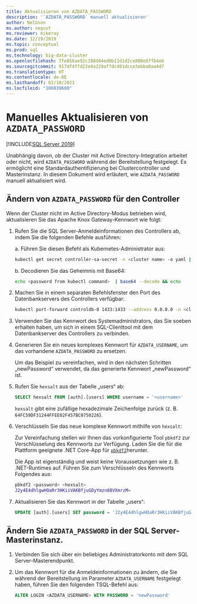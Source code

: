 ```yaml
---
title: Aktualisieren von AZDATA_PASSWORD
description: '`AZDATA_PASSWORD` manuell aktualisieren'
author: NelGson
ms.author: negust
ms.reviewer: mikeray
ms.date: 12/19/2019
ms.topic: conceptual
ms.prod: sql
ms.technology: big-data-cluster
ms.openlocfilehash: 7fe856ae92c198d44ed0b11d1d2ce808e87fb4eb
ms.sourcegitcommit: 917df4ffd22e4a229af7dc481dcce3ebba0aa4d7
ms.translationtype: HT
ms.contentlocale: de-DE
ms.lasthandoff: 02/10/2021
ms.locfileid: "100039680"
---
```

# <a name="manually-update-azdata_password"></a>Manuelles Aktualisieren von `AZDATA_PASSWORD`

[!INCLUDE[SQL Server 2019](../includes/applies-to-version/sqlserver2019.md)]

Unabhängig davon, ob der Cluster mit Active Directory-Integration arbeitet oder nicht, wird `AZDATA_PASSWORD` während der Bereitstellung festgelegt. Es ermöglicht eine Standardauthentifizierung bei Clustercontroller und Masterinstanz. In diesem Dokument wird erläutert, wie `AZDATA_PASSWORD` manuell aktualisiert wird.

## <a name="change-azdata_password-for-controller"></a>Ändern von `AZDATA_PASSWORD` für den Controller

Wenn der Cluster nicht im Active Directory-Modus betrieben wird, aktualisieren Sie das Apache Knox Gateway-Kennwort wie folgt:

1. Rufen Sie die SQL Server-Anmeldeinformationen des Controllers ab, indem Sie die folgenden Befehle ausführen:

   a. Führen Sie diesen Befehl als Kubernetes-Administrator aus:

   ```bash
   kubectl get secret controller-sa-secret -n <cluster name> -o yaml | grep password
   ```

   b. Decodieren Sie das Geheimnis mit Base64:
   
   ```bash
   echo <password from kubectl command>  | base64 --decode && echo
   ```

1. Machen Sie in einem separaten Befehlsfenster den Port des Datenbankservers des Controllers verfügbar:

   ```bash
   kubectl port-forward controldb-0 1433:1433 --address 0.0.0.0 -n <cluster name>
   ```
 
1. Verwenden Sie das Kennwort des Systemadministrators, das Sie soeben erhalten haben, um sich in einem SQL-Clienttool mit dem Datenbankserver des Controllers zu verbinden.

1. Generieren Sie ein neues komplexes Kennwort für `AZDATA_USERNAME`, um das vorhandene `AZDATA_PASSWORD` zu ersetzen.

   Um das Beispiel zu vereinfachen, wird in den nächsten Schritten „newPassword“ verwendet, da das generierte Kennwort „newPassword“ ist. 

1. Rufen Sie `hexsalt` aus der Tabelle „users“ ab:

   ```sql
   SELECT hexsalt FROM [auth].[users] WHERE username = '<username>'
   ```

   `hexsalt` gibt eine zufällige hexadezimale Zeichenfolge zurück (z. B. `64FC59DF31244FFEE02F457BC0750226`).

1. Verschlüsseln Sie das neue komplexe Kennwort mithilfe von `hexsalt`:

   Zur Vereinfachung stellen wir Ihnen das vorkonfigurierte Tool `pbkdf2` zur Verschlüsselung des Kennworts zur Verfügung. Laden Sie die für die Plattform geeignete .NET Core-App für [`pbkdf2`](https://github.com/microsoft/sql-server-samples/tree/master/samples/features/sql-big-data-cluster/security/password-hashing/pbkdf2/prebuilt-binaries)herunter.

   Die App ist eigenständig und weist keine Voraussetzungen wie z. B. .NET-Runtimes auf. Führen Sie zum Verschlüsseln des Kennworts Folgendes aus:

   ```bash
   pbkdf2 <password> <hexsalt>
   J2y4E4dhlgwHOaRr3HKiiVAKBfjuGDyYmzn88VXmrzM=
   ```

1. Aktualisieren Sie das Kennwort in der Tabelle „users“:

   ```SQL
   UPDATE [auth].[users] SET password = 'J2y4E4dhlgwHOaRr3HKiiVAKBfjuGDyYmzn88VXmrzM=' WHERE username = '<username>'
   ```

## <a name="change-azdata_password-in-the-sql-server-master-instance"></a>Ändern Sie `AZDATA_PASSWORD` in der SQL Server-Masterinstanz.

1. Verbinden Sie sich über ein beliebiges Administratorkonto mit dem SQL Server-Masterendpunkt.

1. Um das Kennwort für die Anmeldeinformationen zu ändern, die Sie während der Bereitstellung im Parameter `AZDATA_USERNAME` festgelegt haben, führen Sie den folgenden TSQL-Befehl aus:

   ```sql
   ALTER LOGIN <AZDATA_USERNAME> WITH PASSWORD = 'newPassword'
   ```
